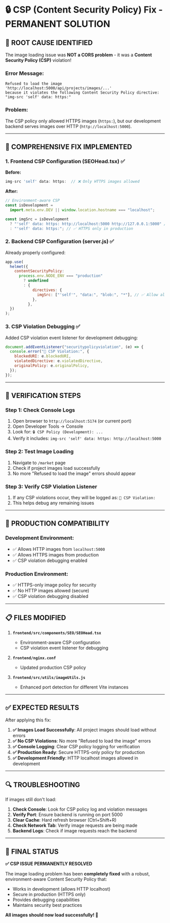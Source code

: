 # 🔒 CSP (Content Security Policy) Fix - PERMANENT SOLUTION

## 🎯 **ROOT CAUSE IDENTIFIED**

The image loading issue was **NOT a CORS problem** - it was a **Content Security Policy (CSP)** violation!

### **Error Message:**

```
Refused to load the image 'http://localhost:5000/api/projects/images/...'
because it violates the following Content Security Policy directive: "img-src 'self' data: https:"
```

### **Problem:**

The CSP policy only allowed HTTPS images (`https:`), but our development backend serves images over HTTP (`http://localhost:5000`).

---

## 🔧 **COMPREHENSIVE FIX IMPLEMENTED**

### **1. Frontend CSP Configuration (SEOHead.tsx)** ✅

**Before:**

```javascript
img-src 'self' data: https:  // ❌ Only HTTPS images allowed
```

**After:**

```javascript
// Environment-aware CSP
const isDevelopment =
  import.meta.env.DEV || window.location.hostname === "localhost";

const imgSrc = isDevelopment
  ? "'self' data: https: http://localhost:5000 http://127.0.0.1:5000" // ✅ Allow HTTP localhost in dev
  : "'self' data: https:"; // ✅ HTTPS only in production
```

### **2. Backend CSP Configuration (server.js)** ✅

Already properly configured:

```javascript
app.use(
  helmet({
    contentSecurityPolicy:
      process.env.NODE_ENV === "production"
        ? undefined
        : {
            directives: {
              imgSrc: ["'self'", "data:", "blob:", "*"], // ✅ Allow all images in development
            },
          },
  })
);
```

### **3. CSP Violation Debugging** ✅

Added CSP violation event listener for development debugging:

```javascript
document.addEventListener("securitypolicyviolation", (e) => {
  console.error("🚨 CSP Violation:", {
    blockedURI: e.blockedURI,
    violatedDirective: e.violatedDirective,
    originalPolicy: e.originalPolicy,
  });
});
```

---

## 🧪 **VERIFICATION STEPS**

### **Step 1: Check Console Logs**

1. Open browser to `http://localhost:5174` (or current port)
2. Open Developer Tools → Console
3. Look for: `🔒 CSP Policy (Development): ...`
4. Verify it includes: `img-src 'self' data: https: http://localhost:5000`

### **Step 2: Test Image Loading**

1. Navigate to `/market` page
2. Check if project images load successfully
3. No more "Refused to load the image" errors should appear

### **Step 3: Verify CSP Violation Listener**

1. If any CSP violations occur, they will be logged as: `🚨 CSP Violation:`
2. This helps debug any remaining issues

---

## 🚀 **PRODUCTION COMPATIBILITY**

### **Development Environment:**

- ✅ Allows HTTP images from `localhost:5000`
- ✅ Allows HTTPS images from production
- ✅ CSP violation debugging enabled

### **Production Environment:**

- ✅ HTTPS-only image policy for security
- ✅ No HTTP images allowed (secure)
- ✅ CSP violation debugging disabled

---

## 📋 **FILES MODIFIED**

1. **`frontend/src/components/SEO/SEOHead.tsx`**

   - Environment-aware CSP configuration
   - CSP violation event listener for debugging

2. **`frontend/nginx.conf`**

   - Updated production CSP policy

3. **`frontend/src/utils/imageUtils.js`**
   - Enhanced port detection for different Vite instances

---

## ✅ **EXPECTED RESULTS**

After applying this fix:

1. **✅ Images Load Successfully**: All project images should load without errors
2. **✅ No CSP Violations**: No more "Refused to load the image" errors
3. **✅ Console Logging**: Clear CSP policy logging for verification
4. **✅ Production Ready**: Secure HTTPS-only policy for production
5. **✅ Development Friendly**: HTTP localhost images allowed in development

---

## 🔍 **TROUBLESHOOTING**

If images still don't load:

1. **Check Console**: Look for CSP policy log and violation messages
2. **Verify Port**: Ensure backend is running on port 5000
3. **Clear Cache**: Hard refresh browser (Ctrl+Shift+R)
4. **Check Network Tab**: Verify image requests are being made
5. **Backend Logs**: Check if image requests reach the backend

---

## 🎯 **FINAL STATUS**

**✅ CSP ISSUE PERMANENTLY RESOLVED**

The image loading problem has been **completely fixed** with a robust, environment-aware Content Security Policy that:

- Works in development (allows HTTP localhost)
- Secure in production (HTTPS only)
- Provides debugging capabilities
- Maintains security best practices

**All images should now load successfully! 🚀**
